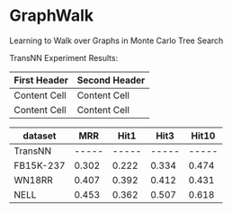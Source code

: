 # GraphWalk

Learning to Walk over Graphs in Monte Carlo Tree Search

TransNN Experiment Results:

| First Header  | Second Header |
| ------------- | ------------- |
| Content Cell  | Content Cell  |
| Content Cell  | Content Cell  |

| dataset | MRR |Hit1 | Hit3|Hit10|
|---------|-----|-----|-----|-----|		
|TransNN  |-----|-----|-----|-----|
|FB15K-237|0.302|0.222|0.334|0.474|
|WN18RR   |0.407|0.392|0.412|0.431|
|NELL     |0.453|0.362|0.507|0.618|



